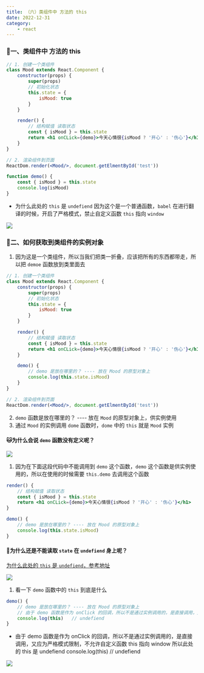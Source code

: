 ```yaml
---
title: （六）类组件中 方法的 this
date: 2022-12-31
category:
    - react
---
```



### 🍧一、类组件中 方法的 this
```jsx
// 1. 创建一个类组件
class Mood extends React.Component {
    constructor(props) {
        super(props)
        // 初始化状态
        this.state = {
            isMood: true
        }
    }

    render() {
        // 结构赋值 读取状态
        const { isMood } = this.state
        return <h1 onCLick={demo}>今天心情很{isMood ? '开心' : '伤心'}</h1>
    }
}

// 2. 渲染组件到页面
ReactDom.render(<Mood/>, document.getElmentById('test'))

function demo() {
    const { isMood } = this.state
    console.log(isMood)
}
```
- 为什么此处的 `this` 是 `undefiend` 因为这个是一个普通函数，`babel` 在进行翻译的时候，开启了严格模式，禁止自定义函数 `this` 指向 `window`

![](https://image.zswei.xyz/img/202301021229585.png)


### 🦝二、如何获取到类组件的实例对象
1. 因为这是一个类组件，所以当我们把类一折叠，应该把所有的东西都带走，所以把 `demoe` 函数放到类里面去

```jsx
// 1. 创建一个类组件
class Mood extends React.Component {
    constructor(props) {
        super(props)
        // 初始化状态
        this.state = {
            isMood: true
        }
    }

    render() {
        // 结构赋值 读取状态
        const { isMood } = this.state
        return <h1 onCLick={demo}>今天心情很{isMood ? '开心' : '伤心'}</h1>
    }

    demo() {
        // demo 是放在哪里的？ ---- 放在 Mood 的原型对象上
        console.log(this.state.isMood)
    }
}

// 2. 渲染组件到页面
ReactDom.render(<Mood/>, document.getElmentById('test'))
```
2. `demo` 函数是放在哪里的？ ---- 放在 `Mood` 的原型对象上，供实例使用
3. 通过 `Mood` 的实例调用 `dome` 函数时，`dome` 中的 `this` 就是 `Mood` 实例

#### 🐱为什么会说 `demo` 函数没有定义呢？

![](https://image.zswei.xyz/img/202301021242303.png)

1. 因为在下面这段代码中不能调用到 `demo` 这个函数，`demo` 这个函数是供实例使用的，所以在使用的时候需要 `this.demo` 去调用这个函数
```jsx
render() {
    // 结构赋值 读取状态
    const { isMood } = this.state
    return <h1 onCLick={demo}>今天心情很{isMood ? '开心' : '伤心'}</h1>
}

demo() {
    // demo 是放在哪里的？ ---- 放在 Mood 的原型对象上
    console.log(this.state.isMood)
}
```

#### 🐶为什么还是不能读取 `state` 在 `undefiend` 身上呢？
[为什么此处的 `this` 是 `undefiend`，参考地址](../../blend/js/js-8.md)

![](https://image.zswei.xyz/img/202301021247786.png)

1. 看一下 `demo` 函数中的 `this` 到底是什么
```jsx
demo() {
    // demo 是放在哪里的？ ---- 放在 Mood 的原型对象上
    // 由于 demo 函数是作为 onClick 的回调，所以不是通过实例调用的，是直接调用，又应为严格模式限制，不允许自定义函数 this 指向 window 所以此处的 this 是 undefiend
    console.log(this)   // undefiend
}
```
- 由于 demo 函数是作为 onClick 的回调，所以不是通过实例调用的，是直接调用，又应为严格模式限制，不允许自定义函数 this 指向 window 所以此处的 this 是 undefiend
    console.log(this)   // undefiend

![](https://image.zswei.xyz/img/202301021249493.png)
